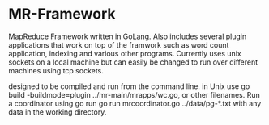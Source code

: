# MR-Framework
MapReduce Framework written in GoLang. Also includes several plugin applications that work on top of the framwork such as word count application, indexing and various other programs. Currently uses unix sockets on a local machine but can easily be changed to run over different machines using tcp sockets. 

designed to be compiled and run from the command line. in Unix use go build -buildmode=plugin ../mr-main/mrapps/wc.go, or other filenames. Run a coordinator using go run go run mrcoordinator.go ../data/pg-*.txt with any data in the working directory.
